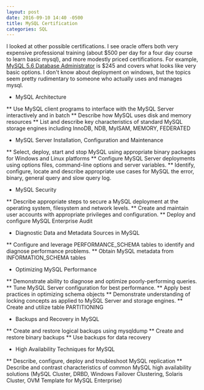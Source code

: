 ```yaml
---
layout: post
date: 2016-09-10 14:40 -0500
title: MySQL Certification
categories: SQL
---
```

I looked at other possible certifications. I see oracle offers both very expensive professional training (about $500 per day for a four day course to learn basic mysql), and more modestly priced certifications. For example, [MySQL 5.6 Database Administrator](https://education.oracle.com/pls/web_prod-plq-dad/db_pages.getpage?page_id=5001&get_params=p_exam_id:1Z0-883) is $245 and covers what looks like very basic options. I don't know about deployment on windows, but the topics seem pretty rudimentary to someone who actually uses and manages mysql.

* MySQL Architecture

**    Use MySQL client programs to interface with the MySQL Server interactively and in batch
**    Describe how MySQL uses disk and memory resources
**    List and describe key characteristics of standard MySQL storage engines including InnoDB, NDB, MyISAM, MEMORY, FEDERATED

* MySQL Server Installation, Configuration and Maintenance

**    Select, deploy, start and stop MySQL using appropriate binary packages for Windows and Linux platforms
**    Configure MySQL Server deployments using options files, command-line options and server variables.
**    Identify, configure, locate and describe appropriate use cases for MySQL the error, binary, general query and slow query log.

* MySQL Security

**    Describe appropriate steps to secure a MySQL deployment at the operating system, filesystem and network levels.
**    Create and maintain user accounts with appropriate privileges and configuration.
**    Deploy and configure MySQL Enterprise Audit

* Diagnostic Data and Metadata Sources in MySQL

**     Configure and leverage PERFORMANCE_SCHEMA tables to identify and diagnose performance problems.
**    Obtain MySQL metadata from INFORMATION_SCHEMA tables

* Optimizing MySQL Performance

**    Demonstrate ability to diagnose and optimize poorly-performing queries.
**    Tune MySQL Server configuration for best performance.
**    Apply best practices in optimizing schema objects
**    Demonstrate understanding of locking concepts as applied to MySQL Server and storage engines.
**    Create and utilize table PARTITIONING

* Backups and Recovery in MySQL

**    Create and restore logical backups using mysqldump
**    Create and restore binary backups
**    Use backups for data recovery

* High Availability Techniques for MySQL

**    Describe, configure, deploy and troubleshoot MySQL replication
**    Describe and contrast characteristics of common MySQL high availability solutions (MySQL Cluster, DRBD, Windows Failover Clustering, Solaris Cluster, OVM Template for MySQL Enterprise)


